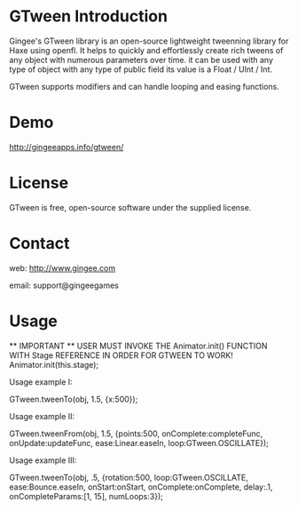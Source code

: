 GTween Introduction
===================

Gingee's GTween library is an open-source lightweight tweenning library for Haxe using openfl.
It helps to quickly and effortlessly create rich tweens of any object with numerous parameters over time. 
it can be used with any type of object with any type of public field its value is a Float / UInt / Int.

GTween supports modifiers and can handle looping and easing functions.

Demo
=======
http://gingeeapps.info/gtween/

License
=======
GTween is free, open-source software under the supplied license.

Contact
=======
web: http://www.gingee.com

email: support@gingeegames

Usage
=====

** IMPORTANT **
USER MUST INVOKE THE Animator.init() FUNCTION WITH Stage REFERENCE IN ORDER FOR GTWEEN TO WORK!
Animator.init(this.stage);

Usage example I:

GTween.tweenTo(obj, 1.5, {x:500});

Usage example II:

GTween.tweenFrom(obj, 1.5, {points:500, onComplete:completeFunc, onUpdate:updateFunc, ease:Linear.easeIn, loop:GTween.OSCILLATE});

Usage example III:

GTween.tweenTo(obj, .5, {rotation:500, loop:GTween.OSCILLATE, ease:Bounce.easeIn, onStart:onStart, onComplete:onComplete, delay:.1, onCompleteParams:[1, 15], numLoops:3});
